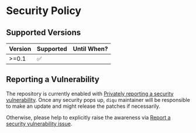 # Security Policy

## Supported Versions

| Version | Supported          | Until When?        |
| ------- | ------------------ | ------------------ |
| >=0.1   | :white_check_mark: | |

## Reporting a Vulnerability

The repository is currently enabled with [Privately reporting a security vulnerability](https://docs.github.com/en/code-security/security-advisories/guidance-on-reporting-and-writing-information-about-vulnerabilities/privately-reporting-a-security-vulnerability). Once any security pops up, `diqu` maintainer will be responsible to make an update and might release the patches if necessarily.

Otherwise, please help to explicitly raise the awareness via [Report a security vulnerability issue](https://github.com/infinitelambda/diqu/security/advisories/new/?title=[SEC]).
